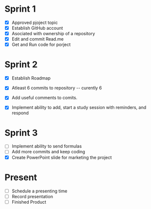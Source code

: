 # Sprint 1
- [x] Approved pjoject topic
- [x] Establish GitHub account
- [x] Asociated with ownership of a repository
- [x] Edit and commit Read.me
- [x] Get and Run code for porject

# Sprint 2
- [x] Establish Roadmap
- [x] Atleast 6 commits to repository -- curently 6
- [x] Add useful comments to comits.
- [x] Implement ability to add, start a study session with reminders, and respond


# Sprint 3
- [ ] Implement ability to send formulas
- [ ] Add more commits and keep coding
- [x] Create PowerPoint slide for marketing the project

# Present
- [ ] Schedule a presenting time
- [ ] Record presentation
- [ ] Finished Product
